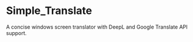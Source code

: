 # Simple_Translate
A concise windows screen translator with DeepL and Google Translate API support.
